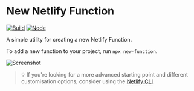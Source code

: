 # New Netlify Function

[![Build](https://github.com/eduardoboucas/new-function/workflows/Build/badge.svg)](https://github.com/eduardoboucas/new-function/actions)
[![Node](https://img.shields.io/node/v/@eduardoboucas/new-function.svg?logo=node.js)](https://www.npmjs.com/package/@eduardoboucas/new-function)

A simple utility for creating a new Netlify Function.

To add a new function to your project, run `npx new-function`.

![Screenshot](https://user-images.githubusercontent.com/4162329/112762116-098e9c80-8ff6-11eb-9b10-ca823f3ec9d9.png)

> 💡 If you're looking for a more advanced starting point and different customisation options, consider using the
> [Netlify CLI](https://cli.netlify.com/commands/functions#functionscreate).
